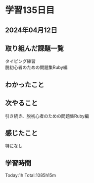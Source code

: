 # 学習135日目
## 2024年04月12日
## 取り組んだ課題一覧
タイピング練習<br>
脱初心者のための問題集Ruby編
## わかったこと

## 次やること
引き続き、脱初心者のための問題集Ruby編
## 感じたこと
特になし
## 学習時間
Today:1h Total:1085h15m
